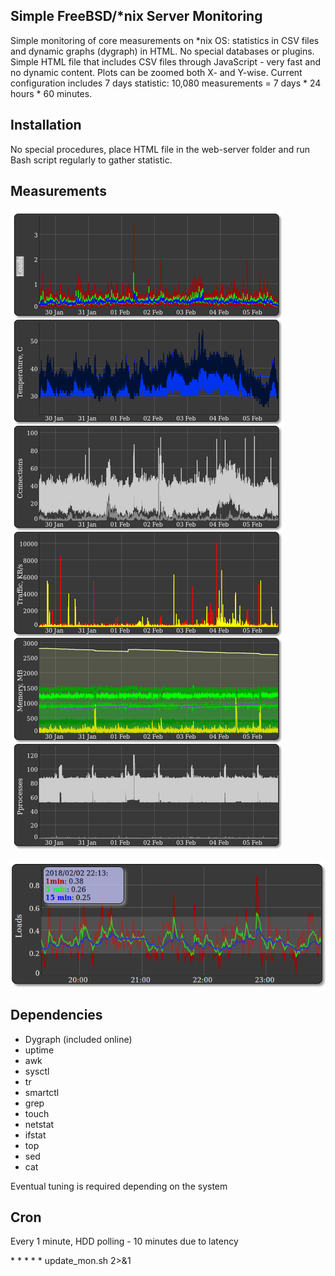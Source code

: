 ## Simple FreeBSD/*nix Server Monitoring
Simple monitoring of core measurements on *nix OS: statistics in CSV files and dynamic graphs (dygraph) in HTML. 
No special databases or plugins. Simple HTML file that includes CSV files through JavaScript - very fast and no dynamic content. Plots can be zoomed both X- and Y-wise.
Current configuration includes 7 days statistic: 10,080 measurements = 7 days * 24 hours * 60 minutes.

## Installation
No special procedures, place HTML file in the web-server folder and run Bash script regularly to gather statistic.

## Measurements

![Screenshot](screenshot1.png)

![Screenshot](screenshot2.png)

## Dependencies
- Dygraph (included online)
- uptime
- awk
- sysctl
- tr
- smartctl
- grep
- touch
- netstat
- ifstat
- top
- sed
- cat

Eventual tuning is required depending on the system

## Cron
Every 1 minute, HDD polling - 10 minutes due to latency

\* \* \* \* \* update_mon.sh   2>&1
